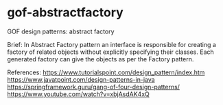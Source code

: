 # gof-abstractfactory
GOF design patterns: abstract factory

Brief:
In Abstract Factory pattern an interface is responsible for creating a factory of related objects without explicitly specifying their classes. Each generated factory can give the objects as per the Factory pattern.

References:
https://www.tutorialspoint.com/design_pattern/index.htm
https://www.javatpoint.com/design-patterns-in-java
https://springframework.guru/gang-of-four-design-patterns/
https://www.youtube.com/watch?v=xbjAsdAK4xQ
